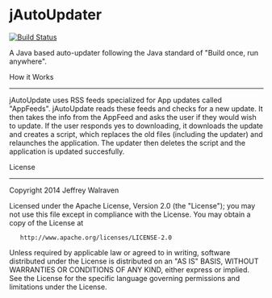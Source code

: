 jAutoUpdater
============

[![Build Status](https://travis-ci.org/JTWalraven/jAutoUpdater.png?branch=master)](https://travis-ci.org/JTWalraven/jAutoUpdater)

A Java based auto-updater following the Java standard of "Build once, run anywhere".

How it Works
____________

jAutoUpdate uses RSS feeds specialized for App updates called "AppFeeds". jAutoUpdate reads these feeds and checks for a new update. It then takes the info from the AppFeed and asks the user if they would wish to update. If the user responds yes to downloading, it downloads the update and creates a script, which replaces the old files (including the updater) and relaunches the application. The updater then deletes the script and the application is updated succesfully.

License
_______

   Copyright 2014 Jeffrey Walraven

   Licensed under the Apache License, Version 2.0 (the "License");
   you may not use this file except in compliance with the License.
   You may obtain a copy of the License at

       http://www.apache.org/licenses/LICENSE-2.0

   Unless required by applicable law or agreed to in writing, software
   distributed under the License is distributed on an "AS IS" BASIS,
   WITHOUT WARRANTIES OR CONDITIONS OF ANY KIND, either express or implied.
   See the License for the specific language governing permissions and
   limitations under the License.
